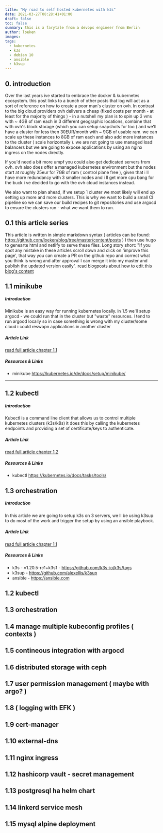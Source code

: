 ```yaml
---
title: "My road to self hosted kubernetes with k3s"
date: 2021-03-27T00:28:41+01:00
draft: false
toc: false
summary: this is a farytale from a devops engineer from Berlin
author: loeken
images:
tags:
  - kubernetes
  - k3s
  - debian 10
  - ansible
  - k3sup
---
```


## 0. introduction

Over the last years ive started to embrace the docker & kubernetes ecosystem. this post links to a bunch of other posts that log will act as a sort of reference on how to create a poor man's cluster on ovh. In contrast to the big cloud providers ovh delivers a cheap (fixed costs per month - at least for the majority of things ) - in a nutshell my plan is to spin up 3 vms with ~ 4GB of ram each in 3 different geographic locations, combine that with ovh's block storage (which you can setup snapshots for too ) and we'll have a cluster for less then 30EUR/month with ~ 9GB of usable ram. we can scale up these instances to 8GB of ram each and also add more instances to the cluster ( scale horizontally ). we are not going to use managed load balancers but we are going to expose applications by using an nginx ingress on the nodes directly.

If you'd need a bit more umpf you could also get dedicated servers from ovh. ovh also does offer a managed kubernetes environment but the nodes start at roughly 25eur for 7GB of ram ( control plane free ), given that i ll have more redundancy with 3 smaller nodes and i ll get more cpu bang for the buck i ve decided to go with the ovh cloud instances instead.

We also want to plan ahead, if we setup 1 cluster we most likely will end up setting up more and more clusters. This is why we want to build a small CI pipeline so we can save our build recipes to git repositories and use argocd to ensure the clusters run - what we want them to run.


## 0.1 this article series
This article is written in simple markdown syntax ( articles can be found: https://github.com/loeken/blog/tree/master/content/posts ) I then use hugo to genearte html and netlify to serve these files. Long story short: "If you spot any mistake in these articles scroll down and click on 'improve this page', that way you can create a PR on the github repo and correct what you think is wrong and after approval I can merge it into my master and publish the updated version easily".
[read blogposts about how to edit this blog's content ](/posts/contribute-to-this-blog/)

## 1.1 minikube
##### Introduction
Minikube is an easy way for running kubernetes locally. in 1.5 we'll setup argocd - we could run that in the cluster but "waste" resources. I tend to run argocd locally so in case something is wrong with my cluster/some cloud i could reswapn applications in another cluster
##### Article Link
[read full article chapter 1.1 ](/posts/my-road-to-self-hosted-kubernetes-with-k3s_minikube)

##### Resources & Links
- minikube https://kubernetes.io/de/docs/setup/minikube/

<hr>

## 1.2 kubectl
##### Introduction
Kubectl is a command line client that allows us to control multiple kubernetes clusters (k3s/k8s) it does this by calling the kubernetes endpoints and providing a set of certificate/keys to authenticate.
##### Article Link
[read full article chapter 1.2 ](/posts/my-road-to-self-hosted-kubernetes-with-k3s_kubectl)

##### Resources & Links
- kubectl https://kubernetes.io/docs/tasks/tools/
## 1.3 orchestration

##### Introduction
In this article we are going to setup k3s on 3 servers, we ll be using k3sup to do most of the work and trigger the setup by using an ansible playbook.
##### Article Link
[read full article chapter 1.1 ](/posts/my-road-to-self-hosted-kubernetes-with-k3s_bootstrap-cluster-using-ansible-and-k3sup/)

##### Resources & Links
- k3s - v1.20.5-rc1+k3s1 - https://github.com/k3s-io/k3s/tags
- k3sup - https://github.com/alexellis/k3sup
- ansible - https://ansible.com
## 1.2 kubectl

## 1.3 orchestration

## 1.4 manage multiple kubeconfig profiles ( contexts )

## 1.5 contineous integration with argocd

## 1.6 distributed storage with ceph

## 1.7 user permission management ( maybe with argo? )

## 1.8 ( logging with EFK )

## 1.9 cert-manager

## 1.10 external-dns

## 1.11 nginx ingress

## 1.12 hashicorp vault - secret management

## 1.13 postgresql ha helm chart

## 1.14 linkerd service mesh

## 1.15 mysql alpine deployment

